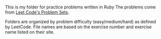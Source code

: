 This is my folder for practice problems written in Ruby
The problems come from [Leet Code's Problem Sets](https://leetcode.com/problemset/).

Folders are organized by problem difficulty (easy/medium/hard) as defined by LeetCode.
File names are based on the exercise number and exercise name listed on their site. 